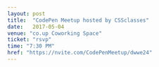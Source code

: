 ```yaml
---
layout: post
title:  "CodePen Meetup hosted by CSSclasses"
date:   2017-05-04
venue: "co.up Coworking Space"
ticket: "rsvp"
time: "7:30 PM"
href: "https://nvite.com/CodePenMeetup/dwwe24"
---
```

<!-- fill in the URL of your event host page if you haven't enough information for a detail page, so the event link won't point on the detail page at all -->
